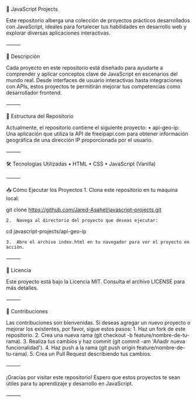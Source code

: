🧭 JavaScript Projects

Este repositorio alberga una colección de proyectos prácticos desarrollados con JavaScript, ideales para fortalecer tus habilidades en desarrollo web y explorar diversas aplicaciones interactivas.

⸻

🚀 Descripción

Cada proyecto en este repositorio está diseñado para ayudarte a comprender y aplicar conceptos clave de JavaScript en escenarios del mundo real. Desde interfaces de usuario interactivas hasta integraciones con APIs, estos proyectos te permitirán mejorar tus competencias como desarrollador frontend.

⸻

📂 Estructura del Repositorio

Actualmente, el repositorio contiene el siguiente proyecto:
	•	api-geo-ip: Una aplicación que utiliza la API de freeipapi.com para obtener información geográfica de una dirección IP proporcionada por el usuario.

⸻

🛠️ Tecnologías Utilizadas
	•	HTML
	•	CSS
	•	JavaScript (Vanilla)

⸻

📥 Cómo Ejecutar los Proyectos
	1.	Clona este repositorio en tu máquina local:

git clone https://github.com/Jared-Asahel/javascript-projects.git


	2.	Navega al directorio del proyecto que deseas ejecutar:

cd javascript-projects/api-geo-ip


	3.	Abre el archivo index.html en tu navegador para ver el proyecto en acción.

⸻

📄 Licencia

Este proyecto está bajo la Licencia MIT. Consulta el archivo LICENSE para más detalles.

⸻

📢 Contribuciones

Las contribuciones son bienvenidas. Si deseas agregar un nuevo proyecto o mejorar los existentes, por favor, sigue estos pasos:
	1.	Haz un fork de este repositorio.
	2.	Crea una nueva rama (git checkout -b feature/nombre-de-tu-rama).
	3.	Realiza tus cambios y haz commit (git commit -am 'Añadir nueva funcionalidad').
	4.	Haz push a la rama (git push origin feature/nombre-de-tu-rama).
	5.	Crea un Pull Request describiendo tus cambios.

⸻

¡Gracias por visitar este repositorio! Espero que estos proyectos te sean útiles para tu aprendizaje y desarrollo en JavaScript.

⸻
